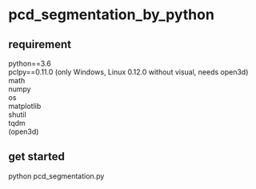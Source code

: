 # pcd_segmentation_by_python 
## requirement
python==3.6<br>
pclpy==0.11.0 (only Windows, Linux 0.12.0 without visual, needs open3d)<br>
math<br>
numpy<br>
os<br>
matplotlib<br>
shutil<br>
tqdm<br>
(open3d)<br>

## get started
python pcd_segmentation.py
